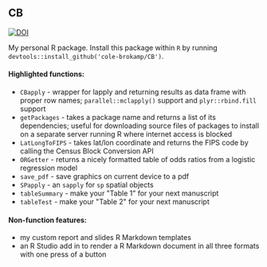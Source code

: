 ## CB


[![DOI](https://zenodo.org/badge/21831/cole-brokamp/CB.svg)](https://zenodo.org/badge/latestdoi/21831/cole-brokamp/CB)


My personal R package. Install this package within `R` by running `devtools::install_github('cole-brokamp/CB')`.

#### Highlighted functions:

- `CBapply` - wrapper for lapply and returning results as data frame with proper row names; `parallel::mclapply()` support and `plyr::rbind.fill` support
- `getPackages` - takes a package name and returns a list of its dependencies; useful for downloading source files of packages to install on a separate server running R where internet access is blocked
- `LatLongToFIPS` - takes lat/lon coordinate and returns the FIPS code by calling the Census Block Conversion API
- `ORGetter` - returns a nicely formatted table of odds ratios from a logistic regression model
- `save_pdf` - save graphics on current device to a pdf
- `SPapply` - an `sapply` for `sp` spatial objects
- `tableSummary` - make your "Table 1" for your next manuscript
- `tableTest` - make your "Table 2" for your next manuscript

#### Non-function features:

- my custom report and slides R Markdown templates
- an R Studio add in to render a R Markdown document in all three formats with one press of a button



